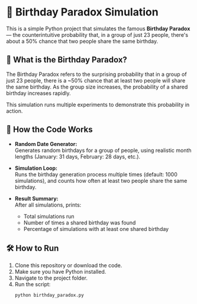 # 🎉 Birthday Paradox Simulation

This is a simple Python project that simulates the famous **Birthday Paradox** — the counterintuitive probability that, in a group of just 23 people, there's about a 50% chance that two people share the same birthday.

## 📖 What is the Birthday Paradox?

The Birthday Paradox refers to the surprising probability that in a group of just 23 people, there is a ~50% chance that at least two people will share the same birthday. As the group size increases, the probability of a shared birthday increases rapidly.

This simulation runs multiple experiments to demonstrate this probability in action.

## 🚀 How the Code Works

- **Random Date Generator:**  
  Generates random birthdays for a group of people, using realistic month lengths (January: 31 days, February: 28 days, etc.).

- **Simulation Loop:**  
  Runs the birthday generation process multiple times (default: 1000 simulations), and counts how often at least two people share the same birthday.

- **Result Summary:**  
  After all simulations, prints:
  - Total simulations run
  - Number of times a shared birthday was found
  - Percentage of simulations with at least one shared birthday

## 🛠️ How to Run

1. Clone this repository or download the code.
2. Make sure you have Python installed.
3. Navigate to the project folder.
4. Run the script:
   ```bash
   python birthday_paradox.py
